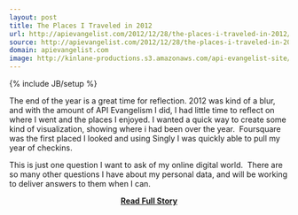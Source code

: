```yaml
---
layout: post
title: The Places I Traveled in 2012
url: http://apievangelist.com/2012/12/28/the-places-i-traveled-in-2012/
source: http://apievangelist.com/2012/12/28/the-places-i-traveled-in-2012/
domain: apievangelist.com
image: http://kinlane-productions.s3.amazonaws.com/api-evangelist-site/blog/2012-Kin-Lane-US-Map.png
---
```

{% include JB/setup %}<p>The end of the year is a great time for reflection. 2012 was kind of a blur, and with the amount of API Evangelism I did, I had little time to reflect on where I went and the places I enjoyed.
I wanted a quick way to create some kind of visualization, showing where i had been over the year. &nbsp;Foursquare was the first placed I looked and using Singly I was quickly able to pull my year of checkins.




This is just one question I want to ask of my online digital world. &nbsp;There are so many other questions I have about my personal data, and will be working to deliver answers to them when I can. &nbsp;</p>
<center><p><a href="http://apievangelist.com/2012/12/28/the-places-i-traveled-in-2012/" style='padding:25px; font-sze:18px; font-weight: bold;'>Read Full Story</a></p></center>
